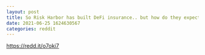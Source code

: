 ```yaml
--- 
layout: post 
title: So Risk Harbor has built DeFi insurance.. but how do they expect that to work. Traditional Insurers are only financially beneficial because of the huge number of individuals who pay the premium. that way they can pay for single insurance cases 
date: 2021-06-25 1624630567 
categories: reddit 
--- 
```

https://redd.it/o7oki7